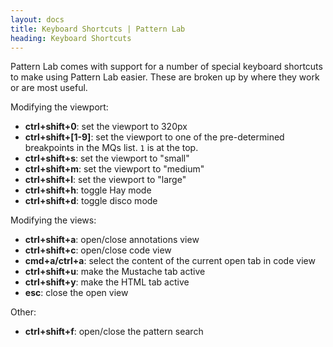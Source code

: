```yaml
---
layout: docs
title: Keyboard Shortcuts | Pattern Lab
heading: Keyboard Shortcuts
---
```



Pattern Lab comes with support for a number of special keyboard shortcuts to make using Pattern Lab easier. These are broken up by where they work or are most useful.

Modifying the viewport:

* **ctrl+shift+0**: set the viewport to 320px
* **ctrl+shift+[1-9]**: set the viewport to one of the pre-determined breakpoints in the MQs list. `1` is at the top.
* **ctrl+shift+s**: set the viewport to "small"
* **ctrl+shift+m**: set the viewport to "medium"
* **ctrl+shift+l**: set the viewport to "large"
* **ctrl+shift+h**: toggle Hay mode
* **ctrl+shift+d**: toggle disco mode

Modifying the views:

* **ctrl+shift+a**: open/close annotations view
* **ctrl+shift+c**: open/close code view
* **cmd+a/ctrl+a**: select the content of the current open tab in code view
* **ctrl+shift+u**: make the Mustache tab active
* **ctrl+shift+y**: make the HTML tab active
* **esc**: close the open view

Other:

* **ctrl+shift+f**: open/close the pattern search
